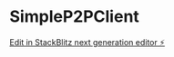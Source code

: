 # SimpleP2PClient

[Edit in StackBlitz next generation editor ⚡️](https://stackblitz.com/~/github.com/Necryl/SimpleP2PClient)